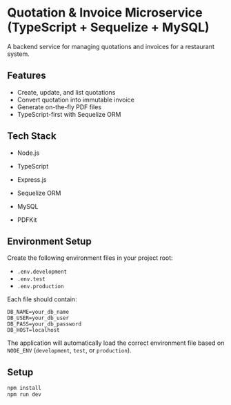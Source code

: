 # Quotation & Invoice Microservice (TypeScript + Sequelize + MySQL)

A backend service for managing quotations and invoices for a restaurant system.

## Features

- Create, update, and list quotations
- Convert quotation into immutable invoice
- Generate on-the-fly PDF files
- TypeScript-first with Sequelize ORM

## Tech Stack

- Node.js


- TypeScript
- Express.js
- Sequelize ORM
- MySQL
- PDFKit

## Environment Setup

Create the following environment files in your project root:

- `.env.development`
- `.env.test`
- `.env.production`

Each file should contain:

```
DB_NAME=your_db_name
DB_USER=your_db_user
DB_PASS=your_db_password
DB_HOST=localhost
```

The application will automatically load the correct environment file based on `NODE_ENV` (`development`, `test`, or `production`).

## Setup

```bash
npm install
npm run dev
```
